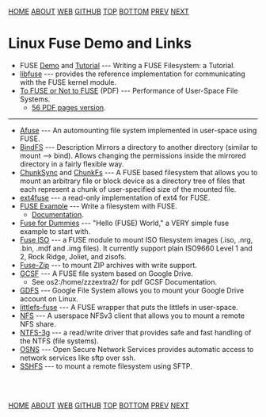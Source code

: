 ---
---

[HOME](index.md)
[ABOUT](README.md)
[WEB](https://osp4diss.vlsm.org/)
[GITHUB](https://github.com/os2xx/osp4diss)
[TOP](#)
[BOTTOM](#endofpage)
[PREV](index.md)
[NEXT](index.md)

# Linux Fuse Demo and Links

* FUSE [Demo](osp-100.md) and [Tutorial](https://www.cs.nmsu.edu/~pfeiffer/fuse-tutorial/) ---
  Writing a FUSE Filesystem: a Tutorial.
* [libfuse](https://github.com/libfuse/libfuse/) ---
  provides the reference implementation for communicating with the FUSE kernel module.
* [To FUSE or Not to FUSE](https://www.usenix.org/conference/fast17/technical-sessions/presentation/vangoor/) (PDF) ---
  Performance of User-Space File Systems.
  * [56 PDF pages version](https://www.fsl.cs.stonybrook.edu/docs/fuse/bharath-msthesis.pdf).

<hr>

* [Afuse](https://github.com/pcarrier/afuse) ---
  An automounting file system implemented in user-space using FUSE.
* [BindFS](https://bindfs.org/) ---
  Description Mirrors a directory to another directory (similar to mount --&gt; bind).
  Allows changing the permissions inside the mirrored directory in a fairly flexible way.
* [ChunkSync](http://chunksync.florz.de/) and [ChunkFs](http://chunkfs.florz.de/) ---
  A FUSE based filesystem that allows you to mount an arbitrary file or block device 
  as a directory tree of files that each represent a chunk of user-specified size of the mounted file. 
* [ext4fuse](https://github.com/gerard/ext4fuse/) ---
  a read-only implementation of ext4 for FUSE.
* [FUSE Example](https://github.com/fntlnz/fuse-example/) ---
  Write a filesystem with FUSE.
  * [Documentation](https://engineering.facile.it/blog/eng/write-filesystem-fuse/).
* [Fuse for Dummies](https://github.com/JulesWang/helloworld-fuse) ---
  "Hello (FUSE) World," a VERY simple fuse example to start with.
* [Fuse ISO](https://sourceforge.net/projects/fuseiso/) ---
  a FUSE module to mount ISO filesystem images (.iso, .nrg, .bin, .mdf and .img files).
  It currently support plain ISO9660 Level 1 and 2, Rock Ridge, Joliet, and zisofs.
* [Fuse-Zip](https://bitbucket.org/agalanin/fuse-zip/) ---
  to mount ZIP archives with write support.
* [GCSF](https://github.com/harababurel/gcsf/) ---
  A FUSE file system based on Google Drive.
  * See os2:/home/zzzextra2/ for pdf GCSF Documentation.
* [GDFS](https://github.com/robin-thomas/GDFS) ---
  Google File System allows you to mount your Google Drive account on Linux.
* [littlefs-fuse](https://github.com/littlefs-project/littlefs-fuse/) ---
  A FUSE wrapper that puts the littlefs in user-space.
* [NFS](https://github.com/sahlberg/fuse-nfs) ---
  A userspace NFSv3 client that allows you to mount a remote NFS share.
* [NTFS-3g](https://github.com/tuxera/ntfs-3g/) ---
  a read/write driver that provides safe and fast handling of the NTFS (file systems).
* [OSNS](https://github.com/stefbon/OSNS/) ---
  Open Secure Network Services provides automatic access to network services like sftp over ssh. 
* [SSHFS](https://github.com/libfuse/sshfs) ---
  to mount a remote filesystem using SFTP. 

<br id="endofpage"><br>

[HOME](index.md)
[ABOUT](README.md)
[WEB](https://osp4diss.vlsm.org/)
[GITHUB](https://github.com/os2xx/osp4diss)
[TOP](#)
[BOTTOM](#endofpage)
[PREV](index.md)
[NEXT](index.md)
<br>

